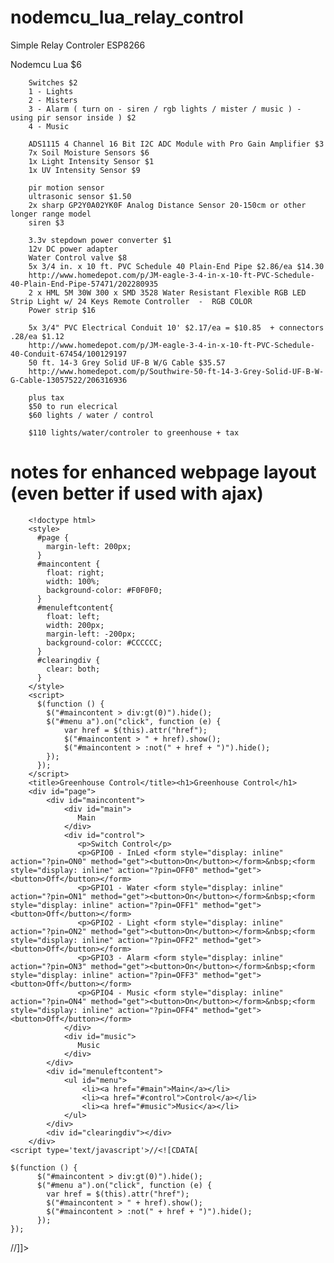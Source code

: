 # nodemcu_lua_relay_control
Simple Relay Controler ESP8266

Nodemcu Lua $6

        Switches $2
        1 - Lights
        2 - Misters
        3 - Alarm ( turn on - siren / rgb lights / mister / music ) - using pir sensor inside ) $2
        4 - Music

        ADS1115 4 Channel 16 Bit I2C ADC Module with Pro Gain Amplifier $3
        7x Soil Moisture Sensors $6
        1x Light Intensity Sensor $1
        1x UV Intensity Sensor $9
        
        pir motion sensor
        ultrasonic sensor $1.50
        2x sharp GP2Y0A02YK0F Analog Distance Sensor 20-150cm or other longer range model
        siren $3

        3.3v stepdown power converter $1
        12v DC power adapter
        Water Control valve $8
        5x 3/4 in. x 10 ft. PVC Schedule 40 Plain-End Pipe $2.86/ea $14.30
        http://www.homedepot.com/p/JM-eagle-3-4-in-x-10-ft-PVC-Schedule-40-Plain-End-Pipe-57471/202280935
        2 x HML 5M 30W 300 x SMD 3528 Water Resistant Flexible RGB LED Strip Light w/ 24 Keys Remote Controller  -  RGB COLOR
        Power strip $16
       
        5x 3/4" PVC Electrical Conduit 10' $2.17/ea = $10.85  + connectors .28/ea $1.12
        http://www.homedepot.com/p/JM-eagle-3-4-in-x-10-ft-PVC-Schedule-40-Conduit-67454/100129197
        50 ft. 14-3 Grey Solid UF-B W/G Cable $35.57
        http://www.homedepot.com/p/Southwire-50-ft-14-3-Grey-Solid-UF-B-W-G-Cable-13057522/206316936
        
        plus tax
        $50 to run elecrical
        $60 lights / water / control
        
        $110 lights/water/controler to greenhouse + tax
        
# notes for enhanced webpage layout (even better if used with ajax)

	    <!doctype html>
	    <style>
	      #page {
	        margin-left: 200px;
	      }
	      #maincontent {
	        float: right;
	        width: 100%;
	        background-color: #F0F0F0;
	      }
	      #menuleftcontent{
	        float: left;
	        width: 200px;
	        margin-left: -200px;
	        background-color: #CCCCCC;
	      }
	      #clearingdiv {
	        clear: both;
	      }
	    </style>
	    <script>
	      $(function () {
	        $("#maincontent > div:gt(0)").hide();
	        $("#menu a").on("click", function (e) {
	            var href = $(this).attr("href");
	            $("#maincontent > " + href).show();
	            $("#maincontent > :not(" + href + ")").hide();
	        });
	      });
	    </script>
	    <title>Greenhouse Control</title><h1>Greenhouse Control</h1>
	    <div id="page">
	        <div id="maincontent">
	            <div id="main">
	               Main
	            </div>
	            <div id="control">
	               <p>Switch Control</p>
	               <p>GPIO0 - InLed <form style="display: inline" action="?pin=ON0" method="get"><button>On</button></form>&nbsp;<form style="display: inline" action="?pin=OFF0" method="get"><button>Off</button></form>
	               <p>GPIO1 - Water <form style="display: inline" action="?pin=ON1" method="get"><button>On</button></form>&nbsp;<form style="display: inline" action="?pin=OFF1" method="get"><button>Off</button></form>
	               <p>GPIO2 - Light <form style="display: inline" action="?pin=ON2" method="get"><button>On</button></form>&nbsp;<form style="display: inline" action="?pin=OFF2" method="get"><button>Off</button></form>
	               <p>GPIO3 - Alarm <form style="display: inline" action="?pin=ON3" method="get"><button>On</button></form>&nbsp;<form style="display: inline" action="?pin=OFF3" method="get"><button>Off</button></form>
	               <p>GPIO4 - Music <form style="display: inline" action="?pin=ON4" method="get"><button>On</button></form>&nbsp;<form style="display: inline" action="?pin=OFF4" method="get"><button>Off</button></form>
	            </div>
	            <div id="music">
	               Music
	            </div>
	        </div>
	        <div id="menuleftcontent">
	            <ul id="menu">
	                <li><a href="#main">Main</a></li>
	                <li><a href="#control">Control</a></li>
	                <li><a href="#music">Music</a></li>
	            </ul>
	        </div>
	        <div id="clearingdiv"></div>
	    </div>
	<script type='text/javascript'>//<![CDATA[

	$(function () {
    	  $("#maincontent > div:gt(0)").hide();
    	  $("#menu a").on("click", function (e) {
        	var href = $(this).attr("href");
        	$("#maincontent > " + href).show();
        	$("#maincontent > :not(" + href + ")").hide();
    	  });
	});
//]]> 

</script>

